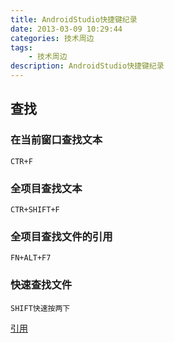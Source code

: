 ```yaml
---
title: AndroidStudio快捷键纪录
date: 2013-03-09 10:29:44
categories: 技术周边
tags: 
    - 技术周边
description: AndroidStudio快捷键纪录
---
```


## 查找

### 在当前窗口查找文本
```
CTR+F
```

### 全项目查找文本
```
CTR+SHIFT+F
```

### 全项目查找文件的引用
```
FN+ALT+F7
```


### 快速查找文件
```
SHIFT快速按两下
```


[引用](https://blog.csdn.net/huangxiaominglipeng/article/details/52525996)

